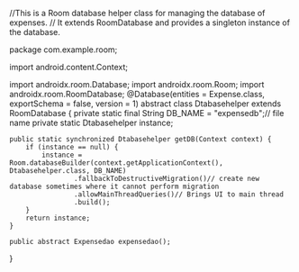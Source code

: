 //This is a Room database helper class for managing the database of expenses.
// It extends RoomDatabase and provides a singleton instance of the database.



package com.example.room;

import android.content.Context;

import androidx.room.Database;
import androidx.room.Room;
import androidx.room.RoomDatabase;
@Database(entities = Expense.class, exportSchema = false, version = 1)
abstract class Dtabasehelper extends RoomDatabase {
    private static final String DB_NAME = "expensedb";// file name
    private static Dtabasehelper instance;

    public static synchronized Dtabasehelper getDB(Context context) {
        if (instance == null) {
            instance = Room.databaseBuilder(context.getApplicationContext(), Dtabasehelper.class, DB_NAME)
                    .fallbackToDestructiveMigration()// create new database sometimes where it cannot perform migration
                    .allowMainThreadQueries()// Brings UI to main thread
                    .build();
        }
        return instance;
    }

    public abstract Expensedao expensedao();
}

